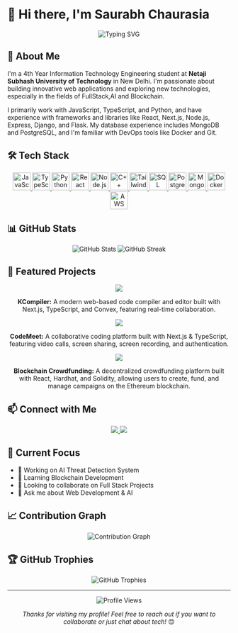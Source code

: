 # 👋 Hi there, I'm Saurabh Chaurasia

<div align="center">
  <img src="https://readme-typing-svg.herokuapp.com?font=Fira+Code&weight=500&size=40&pause=1000&color=2196F3&center=true&vCenter=true&random=false&width=600&height=100&lines=Full+Stack+Developer;Problem+Solver;Tech+Enthusiast" alt="Typing SVG" />
</div>

## 🚀 About Me

I'm a 4th Year Information Technology Engineering student at **Netaji Subhash University of Technology** in New Delhi. I'm passionate about building innovative web applications and exploring new technologies, especially in the fields of FullStack,AI and Blockchain.

I primarily work with JavaScript, TypeScript, and Python, and have experience with frameworks and libraries like React, Next.js, Node.js, Express, Django, and Flask. My database experience includes MongoDB and PostgreSQL, and I'm familiar with DevOps tools like Docker and Git.

## 🛠️ Tech Stack

<div align="center">
  <p>
    <a href="https://developer.mozilla.org/en-US/docs/Web/JavaScript">
      <img src="https://cdn.jsdelivr.net/gh/devicons/devicon/icons/javascript/javascript-original.svg" alt="JavaScript" width="40" height="40"/>
    </a>
    <a href="https://www.typescriptlang.org/">
      <img src="https://cdn.jsdelivr.net/gh/devicons/devicon/icons/typescript/typescript-original.svg" alt="TypeScript" width="40" height="40"/>
    </a>
    <a href="https://www.python.org/">
      <img src="https://cdn.jsdelivr.net/gh/devicons/devicon/icons/python/python-original.svg" alt="Python" width="40" height="40"/>
    </a>
    <a href="https://reactjs.org/">
      <img src="https://cdn.jsdelivr.net/gh/devicons/devicon/icons/react/react-original.svg" alt="React" width="40" height="40"/>
    </a>
    <a href="https://nodejs.org/en/">
      <img src="https://cdn.jsdelivr.net/gh/devicons/devicon/icons/nodejs/nodejs-original.svg" alt="Node.js" width="40" height="40"/>
    </a>
    <a href="https://isocpp.org/">
      <img src="https://cdn.jsdelivr.net/gh/devicons/devicon/icons/cplusplus/cplusplus-original.svg" alt="C++" width="40" height="40"/>
    </a>
    <a href="https://tailwindcss.com/">
      <img src="https://cdn.jsdelivr.net/gh/devicons/devicon/icons/tailwindcss/tailwindcss-plain.svg" alt="TailwindCSS" width="40" height="40"/>
    </a>
    <a href="https://www.mysql.com/">
      <img src="https://cdn.jsdelivr.net/gh/devicons/devicon/icons/mysql/mysql-original.svg" alt="SQL" width="40" height="40"/>
    </a>
    <a href="https://www.postgresql.org/">
      <img src="https://cdn.jsdelivr.net/gh/devicons/devicon/icons/postgresql/postgresql-original.svg" alt="PostgreSQL" width="40" height="40"/>
    </a>
    <a href="https://www.mongodb.com/">
      <img src="https://cdn.jsdelivr.net/gh/devicons/devicon/icons/mongodb/mongodb-original.svg" alt="MongoDB" width="40" height="40"/>
    </a>
    <a href="https://www.docker.com/">
      <img src="https://cdn.jsdelivr.net/gh/devicons/devicon/icons/docker/docker-original.svg" alt="Docker" width="40" height="40"/>
    </a>
    <a href="https://aws.amazon.com/">
      <img src="https://cdn.jsdelivr.net/gh/devicons/devicon/icons/amazonwebservices/amazonwebservices-original.svg" alt="AWS" width="40" height="40"/>
    </a>
  </p>
</div>

## 📊 GitHub Stats

<div align="center">
  <img src="https://github-readme-stats.vercel.app/api?username=srv-23&show_icons=true&theme=radical" alt="GitHub Stats" />
  <img src="https://github-readme-streak-stats.herokuapp.com/?user=srv-23&theme=radical" alt="GitHub Streak" />
</div>

## 🌟 Featured Projects

<div align="center">
  <a href="https://github.com/srv-23/KCompiler">
    <img src="https://github-readme-stats.vercel.app/api/pin/?username=srv-23&repo=KCompiler&theme=radical" />
  </a>
  <p><strong>KCompiler:</strong> A modern web-based code compiler and editor built with Next.js, TypeScript, and Convex, featuring real-time collaboration.</p>

  <a href="https://github.com/srv-23/codemeet">
    <img src="https://github-readme-stats.vercel.app/api/pin/?username=srv-23&repo=codemeet&theme=radical" />
  </a>
  <p><strong>CodeMeet:</strong> A collaborative coding platform built with Next.js & TypeScript, featuring video calls, screen sharing, screen recording, and authentication.</p>

  <a href="https://github.com/srv-23/blockchain-crowdfunding">
    <img src="https://github-readme-stats.vercel.app/api/pin/?username=srv-23&repo=blockchain-crowdfunding&theme=radical" />
  </a>
  <p><strong>Blockchain Crowdfunding:</strong> A decentralized crowdfunding platform built with React, Hardhat, and Solidity, allowing users to create, fund, and manage campaigns on the Ethereum blockchain.</p>
</div>

## 📫 Connect with Me

<div align="center">
  <a href="https://linkedin.com/in/saurabh-chaurasia-634683263">
    <img src="https://img.shields.io/badge/LinkedIn-0077B5?style=for-the-badge&logo=linkedin&logoColor=white" />
  </a>
  <a href="mailto:YOUR_EMAIL">
    <img src="https://img.shields.io/badge/Gmail-D14836?style=for-the-badge&logo=gmail&logoColor=white" />
  </a>
</div>

## 🎯 Current Focus

- 🔭 Working on AI Threat Detection System
- 🌱 Learning Blockchain Development
- 👯 Looking to collaborate on Full Stack Projects
- 💬 Ask me about Web Development & AI

## 📈 Contribution Graph

<div align="center">
  <img src="https://github-readme-activity-graph.vercel.app/graph?username=srv-23&theme=radical" alt="Contribution Graph" />
</div>

## 🏆 GitHub Trophies

<div align="center">
  <img src="https://github-profile-trophy.vercel.app/?username=srv-23&theme=radical&no-frame=false&no-bg=true&margin-w=4" alt="GitHub Trophies" />
</div>

---

<div align="center">
  <img src="https://komarev.com/ghpvc/?username=srv-23&style=flat-square&color=blue" alt="Profile Views" />
  
  *Thanks for visiting my profile! Feel free to reach out if you want to collaborate or just chat about tech!* 😊
</div> 